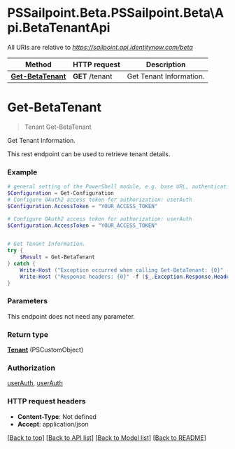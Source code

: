 # PSSailpoint.Beta.PSSailpoint.Beta\Api.BetaTenantApi

All URIs are relative to *https://sailpoint.api.identitynow.com/beta*

Method | HTTP request | Description
------------- | ------------- | -------------
[**Get-BetaTenant**](BetaTenantApi.md#Get-BetaTenant) | **GET** /tenant | Get Tenant Information.


<a id="Get-BetaTenant"></a>
# **Get-BetaTenant**
> Tenant Get-BetaTenant<br>

Get Tenant Information.

This rest endpoint can be used to retrieve tenant details.

### Example
```powershell
# general setting of the PowerShell module, e.g. base URL, authentication, etc
$Configuration = Get-Configuration
# Configure OAuth2 access token for authorization: userAuth
$Configuration.AccessToken = "YOUR_ACCESS_TOKEN"

# Configure OAuth2 access token for authorization: userAuth
$Configuration.AccessToken = "YOUR_ACCESS_TOKEN"


# Get Tenant Information.
try {
    $Result = Get-BetaTenant
} catch {
    Write-Host ("Exception occurred when calling Get-BetaTenant: {0}" -f ($_.ErrorDetails | ConvertFrom-Json))
    Write-Host ("Response headers: {0}" -f ($_.Exception.Response.Headers | ConvertTo-Json))
}
```

### Parameters
This endpoint does not need any parameter.

### Return type

[**Tenant**](Tenant.md) (PSCustomObject)

### Authorization

[userAuth](../README.md#userAuth), [userAuth](../README.md#userAuth)

### HTTP request headers

 - **Content-Type**: Not defined
 - **Accept**: application/json

[[Back to top]](#) [[Back to API list]](../README.md#documentation-for-api-endpoints) [[Back to Model list]](../README.md#documentation-for-models) [[Back to README]](../README.md)

